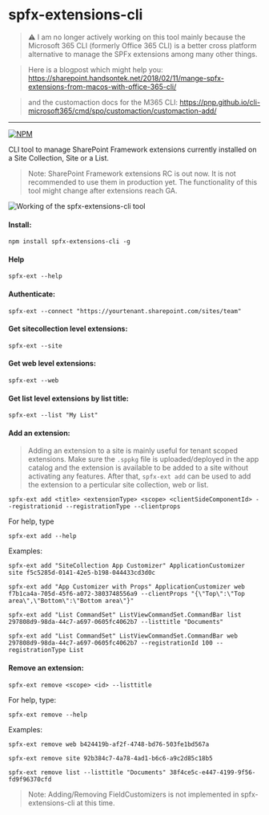 # spfx-extensions-cli

> :warning: I am no longer actively working on this tool mainly because the Microsoft 365 CLI (formerly Office 365 CLI) is a better cross platform alternative to manage the SPFx extensions among many other things.

> Here is a blogpost which might help you: https://sharepoint.handsontek.net/2018/02/11/mange-spfx-extensions-from-macos-with-office-365-cli/

> and the customaction docs for the M365 CLI: https://pnp.github.io/cli-microsoft365/cmd/spo/customaction/customaction-add/

---

[![NPM](https://nodei.co/npm/spfx-extensions-cli.png?compact=true)](https://nodei.co/npm/spfx-extensions-cli/)

CLI tool to manage SharePoint Framework extensions currently installed on a Site Collection, Site or a List.

> Note: SharePoint Framework extensions RC is out now. It is not recommended to use them in production yet. The functionality of this tool might change after extensions reach GA.

![Working of the spfx-extensions-cli tool](https://github.com/vman/spfx-extensions-cli/raw/master/assets/cli.gif "spfx-cli-extensions")

#### Install:

`npm install spfx-extensions-cli -g`

#### Help

`spfx-ext --help`

#### Authenticate:

`spfx-ext --connect "https://yourtenant.sharepoint.com/sites/team"`

#### Get sitecollection level extensions:

`spfx-ext --site`

#### Get web level extensions:

`spfx-ext --web`

#### Get list level extensions by list title:

`spfx-ext --list "My List"`

#### Add an extension:

> Adding an extension to a site is mainly useful for tenant scoped extensions. Make sure the `.sppkg` file is uploaded/deployed in the app catalog and the extension is available to be added to a site without activating any features. After that, `spfx-ext add` can be used to add the extension to a perticular site collection, web or list.


`spfx-ext add <title> <extensionType> <scope> <clientSideComponentId> --registrationid --registrationType --clientprops`



For help, type

`spfx-ext add --help`

Examples:


`spfx-ext add "SiteCollection App Customizer" ApplicationCustomizer site f5c5285d-0141-42e5-b198-044433cd3d0c`

`spfx-ext add "App Customizer with Props" ApplicationCustomizer web f7b1ca4a-705d-45f6-a072-3803748556a9 --clientProps "{\"Top\":\"Top area\",\"Bottom\":\"Bottom area\"}"`

`spfx-ext add "List CommandSet" ListViewCommandSet.CommandBar list 297808d9-98da-44c7-a697-0605fc4062b7 --listtitle "Documents"`

`spfx-ext add "List CommandSet" ListViewCommandSet.CommandBar web 297808d9-98da-44c7-a697-0605fc4062b7 --registrationId 100 --registrationType List`

#### Remove an extension:

`spfx-ext remove <scope> <id> --listtitle`

For help, type:

`spfx-ext remove --help`

Examples:


`spfx-ext remove web b424419b-af2f-4748-bd76-503fe1bd567a`

`spfx-ext remove site 92b384c7-4a78-4ad1-b6c6-a9c2d85c18b5`

`spfx-ext remove list --listtitle "Documents" 38f4ce5c-e447-4199-9f56-fd9f96370cfd`


>Note: Adding/Removing FieldCustomizers is not implemented in spfx-extensions-cli at this time. 



